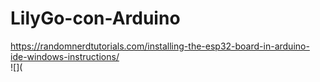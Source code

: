 # LilyGo-con-Arduino
https://randomnerdtutorials.com/installing-the-esp32-board-in-arduino-ide-windows-instructions/  
![](

